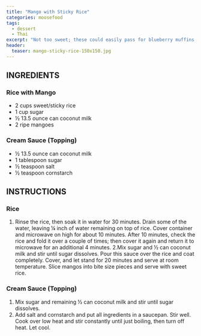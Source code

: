 ```yaml
---
title: "Mango with Sticky Rice"
categories: moosefood
tags: 
  - dessert
  - Thai
excerpt: "Not too sweet; these could easily pass for blueberry muffins. Rich loves the texture of the dough!"
header:
  teaser: mango-sticky-rice-150x150.jpg
---
```


## INGREDIENTS
### Rice with Mango
* 2 cups sweet/sticky rice
* 1 cup sugar
* ½ 13.5 ounce can coconut milk
* 2 ripe mangoes

### Cream Sauce (Topping)
* ½ 13.5 ounce can coconut milk
* 1 tablespoon sugar
* ½ teaspoon salt
* ½ teaspoon cornstarch

## INSTRUCTIONS
### Rice
1. Rinse the rice, then soak it in water for 30 minutes. Drain some of the water, leaving ¼ inch of water remaining on top of rice.
Cover container and microwave on high for about 10 minutes. After 10 minutes, check the rice and fold it over a couple of times; then cover it again and return it to microwave for an additional 4 minutes.
2.Mix sugar and ½ can coconut milk and stir until sugar dissolves. Pour this sauce over the rice and coat completely. Cover, and let stand for 20 minutes and serve at room temperature. Slice mangos into bite size pieces and serve with sweet rice.

### Cream Sauce (Topping)
1. Mix sugar and remaining ½ can coconut milk and stir until sugar dissolves.
2. Add salt and cornstarch and put all ingredients in a saucepan. Stir well. Cook over low heat and stir constantly until just boiling, then turn off heat. Let cool.
